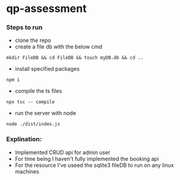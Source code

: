 # qp-assessment

### Steps to run
- clone the repo
- create a file db with the below cmd
```
mkdir FileDB && cd FileDB && touch myDB.db && cd ..
```
- install specified packages

```
npm i
```
- compile the ts files

```
npx tsc -- compile
```

- run the server with node

```
node ./dist/index.js
```

### Explination:
 - Implemented CRUD api for admin user
 - For time being I haven't fully implemented the booking api
 - For the resource I've useed the sqlite3 fileDB to run on any linux machines